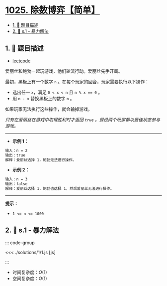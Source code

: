 # [1025. 除数博弈【简单】](https://github.com/tnotesjs/TNotes.leetcode/tree/main/notes/1025.%20%E9%99%A4%E6%95%B0%E5%8D%9A%E5%BC%88%E3%80%90%E7%AE%80%E5%8D%95%E3%80%91)

<!-- region:toc -->

- [1. 📝 题目描述](#1--题目描述)
- [2. 🎯 s.1 - 暴力解法](#2--s1---暴力解法)

<!-- endregion:toc -->

## 1. 📝 题目描述

- [leetcode](https://leetcode.cn/problems/divisor-game/)

爱丽丝和鲍勃一起玩游戏，他们轮流行动。爱丽丝先手开局。

最初，黑板上有一个数字 `n` 。在每个玩家的回合，玩家需要执行以下操作：

- 选出任一 `x`，满足 `0 < x < n` 且 `n % x == 0` 。
- 用 `n - x` 替换黑板上的数字 `n` 。

如果玩家无法执行这些操作，就会输掉游戏。

_只有在爱丽丝在游戏中取得胜利时才返回 `true` 。假设两个玩家都以最佳状态参与游戏。_

---

- **示例 1：**

```txt
输入：n = 2
输出：true
解释：爱丽丝选择 1，鲍勃无法进行操作。
```

- **示例 2：**

```txt
输入：n = 3
输出：false
解释：爱丽丝选择 1，鲍勃也选择 1，然后爱丽丝无法进行操作。
```

---

**提示：**

- `1 <= n <= 1000`

## 2. 🎯 s.1 - 暴力解法

::: code-group

<<< ./solutions/1/1.js [js]

:::

- 时间复杂度：$O(1)$
- 空间复杂度：$O(1)$
